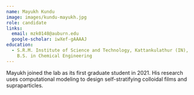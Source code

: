 ```yaml
---
name: Mayukh Kundu
image: images/kundu-mayukh.jpg
role: candidate
links:
  email: mzk0148@auburn.edu
  google-scholar: iwXef-gAAAAJ
education:
  - S.R.M. Institute of Science and Technology, Kattankulathur (IN),
    B.S. in Chemical Engineering
---
```


Mayukh joined the lab as its first graduate student in 2021. His research uses
computational modeling to design self-stratifying colloidal films and
supraparticles.  
